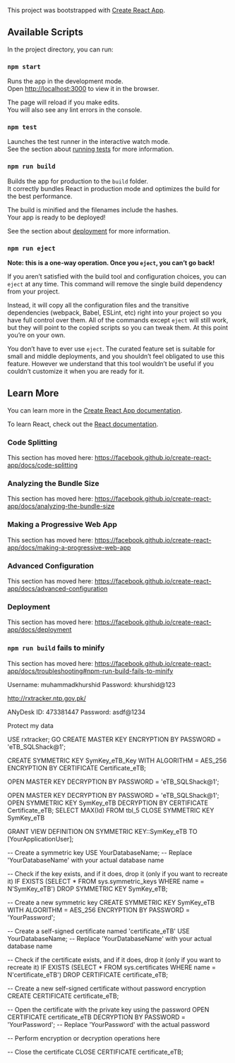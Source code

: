 This project was bootstrapped with [Create React App](https://github.com/facebook/create-react-app).

## Available Scripts

In the project directory, you can run:

### `npm start`

Runs the app in the development mode.<br />
Open [http://localhost:3000](http://localhost:3000) to view it in the browser.

The page will reload if you make edits.<br />
You will also see any lint errors in the console.

### `npm test`

Launches the test runner in the interactive watch mode.<br />
See the section about [running tests](https://facebook.github.io/create-react-app/docs/running-tests) for more information.

### `npm run build`

Builds the app for production to the `build` folder.<br />
It correctly bundles React in production mode and optimizes the build for the best performance.

The build is minified and the filenames include the hashes.<br />
Your app is ready to be deployed!

See the section about [deployment](https://facebook.github.io/create-react-app/docs/deployment) for more information.

### `npm run eject`

**Note: this is a one-way operation. Once you `eject`, you can’t go back!**

If you aren’t satisfied with the build tool and configuration choices, you can `eject` at any time. This command will remove the single build dependency from your project.

Instead, it will copy all the configuration files and the transitive dependencies (webpack, Babel, ESLint, etc) right into your project so you have full control over them. All of the commands except `eject` will still work, but they will point to the copied scripts so you can tweak them. At this point you’re on your own.

You don’t have to ever use `eject`. The curated feature set is suitable for small and middle deployments, and you shouldn’t feel obligated to use this feature. However we understand that this tool wouldn’t be useful if you couldn’t customize it when you are ready for it.

## Learn More

You can learn more in the [Create React App documentation](https://facebook.github.io/create-react-app/docs/getting-started).

To learn React, check out the [React documentation](https://reactjs.org/).

### Code Splitting

This section has moved here: https://facebook.github.io/create-react-app/docs/code-splitting

### Analyzing the Bundle Size

This section has moved here: https://facebook.github.io/create-react-app/docs/analyzing-the-bundle-size

### Making a Progressive Web App

This section has moved here: https://facebook.github.io/create-react-app/docs/making-a-progressive-web-app

### Advanced Configuration

This section has moved here: https://facebook.github.io/create-react-app/docs/advanced-configuration

### Deployment

This section has moved here: https://facebook.github.io/create-react-app/docs/deployment

### `npm run build` fails to minify

This section has moved here: https://facebook.github.io/create-react-app/docs/troubleshooting#npm-run-build-fails-to-minify



Username: muhammadkhurshid
Password: khurshid@123

http://rxtracker.ntp.gov.pk/


ANyDesk ID: 473381447
Password: asdf@1234

Protect my data

USE rxtracker;
GO
CREATE MASTER KEY ENCRYPTION BY PASSWORD = 'eTB_SQLShack@1';

CREATE SYMMETRIC KEY SymKey_eTB_Key WITH ALGORITHM = AES_256 ENCRYPTION BY CERTIFICATE Certificate_eTB;

OPEN MASTER KEY DECRYPTION BY PASSWORD = 'eTB_SQLShack@1';

OPEN MASTER KEY DECRYPTION BY PASSWORD = 'eTB_SQLShack@1';
OPEN SYMMETRIC KEY SymKey_eTB DECRYPTION BY CERTIFICATE Certificate_eTB;
                                    SELECT MAX(Id) FROM tbl_5
								   CLOSE SYMMETRIC KEY SymKey_eTB

GRANT VIEW DEFINITION ON SYMMETRIC KEY::SymKey_eTB TO [YourApplicationUser];


-- Create a symmetric key
USE YourDatabaseName; -- Replace 'YourDatabaseName' with your actual database name

-- Check if the key exists, and if it does, drop it (only if you want to recreate it)
IF EXISTS (SELECT * FROM sys.symmetric_keys WHERE name = N'SymKey_eTB')
    DROP SYMMETRIC KEY SymKey_eTB;

-- Create a new symmetric key
CREATE SYMMETRIC KEY SymKey_eTB
WITH ALGORITHM = AES_256
ENCRYPTION BY PASSWORD = 'YourPassword'; 


-- Create a self-signed certificate named 'certificate_eTB'
USE YourDatabaseName; -- Replace 'YourDatabaseName' with your actual database name

-- Check if the certificate exists, and if it does, drop it (only if you want to recreate it)
IF EXISTS (SELECT * FROM sys.certificates WHERE name = N'certificate_eTB')
    DROP CERTIFICATE certificate_eTB;

-- Create a new self-signed certificate without password encryption
CREATE CERTIFICATE certificate_eTB;


-- Open the certificate with the private key using the password
OPEN CERTIFICATE certificate_eTB
   DECRYPTION BY PASSWORD = 'YourPassword'; -- Replace 'YourPassword' with the actual password

-- Perform encryption or decryption operations here

-- Close the certificate
CLOSE CERTIFICATE certificate_eTB;